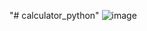 "# calculator_python" 
![image](https://user-images.githubusercontent.com/55605670/193467391-217d7781-ecae-4e09-a4e5-30285c0a5a72.png)
